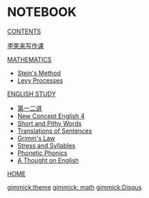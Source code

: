 # NOTEBOOK

<!-- [About](about.md) -->

[CONTENTS](navigation.md)

[李笑来写作课](李笑来写作课.md)

[MATHEMATICS]()

* [Stein's Method](math/stein_method.md)
* [Levy Processes](math/levy_processes.md)


[ENGLISH STUDY]()

* [第一二讲](english/note1&2.md)
* [New Concept English 4](english/nec4.md)
* [Short and Pithy Words](english/short_words.md)
* [Translations of Sentences](english/sentences_translations.md)
* [Grimm's Law](english/grimms_law.md)
* [Stress and Syllables](english/stress_and_syllables.md)
* [Phonetic Phonics](english/phonetic_phonics.md)
* [A Thought on English](english/a_thought_on_english.md)


[HOME](http://verse.ust.hk/zlong/)


[gimmick:theme](yeti)
[gimmick: math]()
[gimmick:Disqus](zlongust)
<!-- mathjax config similar to math.stackexchange -->

<script type="text/x-mathjax-config">
  MathJax.Hub.Config({
    tex2jax: {
      inlineMath: [ ['$','$'], ["\\(","\\)"] ],
      processEscapes: true
    }
  });
</script>

<script type="text/x-mathjax-config">
    MathJax.Hub.Config({
      tex2jax: {
        skipTags: ['script', 'noscript', 'style', 'textarea', 'pre', 'code']
      }
    });
</script>

<script type="text/x-mathjax-config">
    MathJax.Hub.Queue(function() {
        var all = MathJax.Hub.getAllJax(), i;
        for(i=0; i < all.length; i += 1) {
            all[i].SourceElement().parentNode.className += ' has-jax';
        }
    });
</script>

<script type="text/javascript"
   src="http://cdn.mathjax.org/mathjax/latest/MathJax.js?config=TeX-AMS-MML_HTMLorMML">
</script>

<script type="text/x-mathjax-config">
  MathJax.Hub.Config({ TeX: { extensions: ["color.js"] }});
</script>
